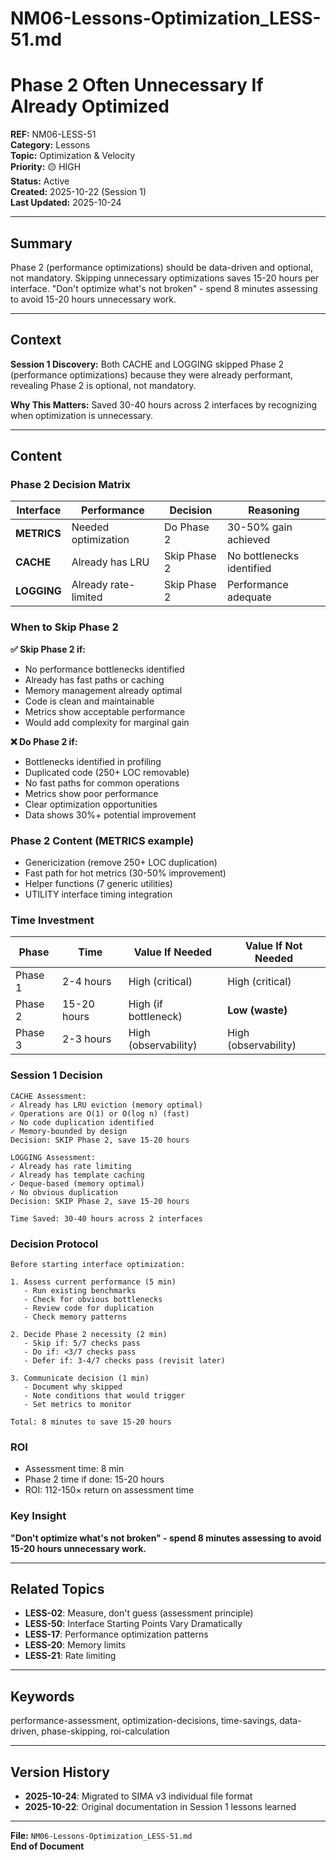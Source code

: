 # NM06-Lessons-Optimization_LESS-51.md

# Phase 2 Often Unnecessary If Already Optimized

**REF:** NM06-LESS-51  
**Category:** Lessons  
**Topic:** Optimization & Velocity  
**Priority:** 🟡 HIGH  
**Status:** Active  
**Created:** 2025-10-22 (Session 1)  
**Last Updated:** 2025-10-24

---

## Summary

Phase 2 (performance optimizations) should be data-driven and optional, not mandatory. Skipping unnecessary optimizations saves 15-20 hours per interface. "Don't optimize what's not broken" - spend 8 minutes assessing to avoid 15-20 hours unnecessary work.

---

## Context

**Session 1 Discovery:**
Both CACHE and LOGGING skipped Phase 2 (performance optimizations) because they were already performant, revealing Phase 2 is optional, not mandatory.

**Why This Matters:**
Saved 30-40 hours across 2 interfaces by recognizing when optimization is unnecessary.

---

## Content

### Phase 2 Decision Matrix

| Interface | Performance | Decision | Reasoning |
|-----------|------------|----------|-----------|
| **METRICS** | Needed optimization | Do Phase 2 | 30-50% gain achieved |
| **CACHE** | Already has LRU | Skip Phase 2 | No bottlenecks identified |
| **LOGGING** | Already rate-limited | Skip Phase 2 | Performance adequate |

### When to Skip Phase 2

**✅ Skip Phase 2 if:**
- No performance bottlenecks identified
- Already has fast paths or caching
- Memory management already optimal
- Code is clean and maintainable
- Metrics show acceptable performance
- Would add complexity for marginal gain

**❌ Do Phase 2 if:**
- Bottlenecks identified in profiling
- Duplicated code (250+ LOC removable)
- No fast paths for common operations
- Metrics show poor performance
- Clear optimization opportunities
- Data shows 30%+ potential improvement

### Phase 2 Content (METRICS example)

- Genericization (remove 250+ LOC duplication)
- Fast path for hot metrics (30-50% improvement)
- Helper functions (7 generic utilities)
- UTILITY interface timing integration

### Time Investment

| Phase | Time | Value If Needed | Value If Not Needed |
|-------|------|----------------|---------------------|
| Phase 1 | 2-4 hours | High (critical) | High (critical) |
| Phase 2 | 15-20 hours | High (if bottleneck) | **Low (waste)** |
| Phase 3 | 2-3 hours | High (observability) | High (observability) |

### Session 1 Decision

```
CACHE Assessment:
✓ Already has LRU eviction (memory optimal)
✓ Operations are O(1) or O(log n) (fast)
✓ No code duplication identified
✓ Memory-bounded by design
Decision: SKIP Phase 2, save 15-20 hours

LOGGING Assessment:
✓ Already has rate limiting
✓ Already has template caching
✓ Deque-based (memory optimal)
✓ No obvious duplication
Decision: SKIP Phase 2, save 15-20 hours

Time Saved: 30-40 hours across 2 interfaces
```

### Decision Protocol

```
Before starting interface optimization:

1. Assess current performance (5 min)
   - Run existing benchmarks
   - Check for obvious bottlenecks
   - Review code for duplication
   - Check memory patterns

2. Decide Phase 2 necessity (2 min)
   - Skip if: 5/7 checks pass
   - Do if: <3/7 checks pass
   - Defer if: 3-4/7 checks pass (revisit later)

3. Communicate decision (1 min)
   - Document why skipped
   - Note conditions that would trigger
   - Set metrics to monitor

Total: 8 minutes to save 15-20 hours
```

### ROI

- Assessment time: 8 min
- Phase 2 time if done: 15-20 hours
- ROI: 112-150× return on assessment time

### Key Insight

**"Don't optimize what's not broken" - spend 8 minutes assessing to avoid 15-20 hours unnecessary work.**

---

## Related Topics

- **LESS-02**: Measure, don't guess (assessment principle)
- **LESS-50**: Interface Starting Points Vary Dramatically
- **LESS-17**: Performance optimization patterns
- **LESS-20**: Memory limits
- **LESS-21**: Rate limiting

---

## Keywords

performance-assessment, optimization-decisions, time-savings, data-driven, phase-skipping, roi-calculation

---

## Version History

- **2025-10-24**: Migrated to SIMA v3 individual file format
- **2025-10-22**: Original documentation in Session 1 lessons learned

---

**File:** `NM06-Lessons-Optimization_LESS-51.md`  
**End of Document**
